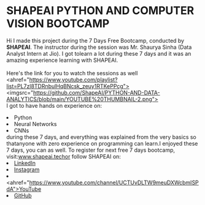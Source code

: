# SHAPEAI PYTHON AND COMPUTER VISION BOOTCAMP
Hi I made this project during the 7 Days Free Bootcamp, conducted by <b> SHAPEAI</b>.
The instructor during the session was Mr. Shaurya Sinha (Data Analyst Intern at Jio). I got tolearn a lot during these 7 days and it was an amazing experience learning with SHAPEAI.<br><br>Here's the link for you to watch the sessions as well<br><ahref="https://www.youtube.com/playlist?list=PL7zl8TDRnbulHqBNcsk_zeuy1RTKePPcg"><imgsrc="https://github.com/ShapeAI/PYTHON-AND-DATA-ANALYTICS/blob/main/YOUTUBE%20THUMBNAIL-2.png"> </a><br>I got to have hands on experience on:<li>Python<li>Neural Networks<li>CNNs<br>during these 7 days, and everything was explained from the very basics so thatanyone with zero experience on programming can learn.I enjoyed these 7 days, you can as well. To register for next free 7 days bootcamp, visit:www.shapeai.techor follow SHAPEAI on:<li><a href="https://in.linkedin.com/company/shapeai">LinkedIn</a><li><a href="https://www.instagram.com/shape.ai/?hl=en">Instagram</a><li><ahref="https://www.youtube.com/channel/UCTUvDLTW9meuDXWcbmISPdA">YouTube</a><li><a href="https://github.com/shapeai">GitHub</a>
